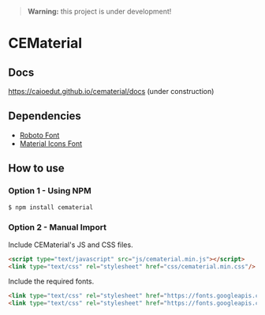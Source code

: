 > **Warning:** this project is under development!

# CEMaterial

## Docs
https://caioedut.github.io/cematerial/docs (under construction)

## Dependencies
- [Roboto Font](https://github.com/google/roboto)
- [Material Icons Font](https://google.github.io/material-design-icons/)

## How to use

### Option 1 - Using NPM
```sh
$ npm install cematerial
```

### Option 2 - Manual Import
Include CEMaterial's JS and CSS files.

```html
<script type="text/javascript" src="js/cematerial.min.js"></script>
<link type="text/css" rel="stylesheet" href="css/cematerial.min.css"/>
```

Include the required fonts.

```html
<link type="text/css" rel="stylesheet" href="https://fonts.googleapis.com/css?family=Roboto:300,400,500,700"/>
<link type="text/css" rel="stylesheet" href="https://fonts.googleapis.com/icon?family=Material+Icons"/>
```